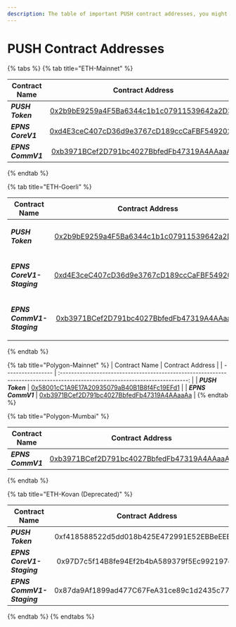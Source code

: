 ```yaml
---
description: The table of important PUSH contract addresses, you might need.
---
```


# PUSH Contract Addresses



{% tabs %}
{% tab title="ETH-Mainnet" %}


| Contract Name     |                                                          Contract Address                                                         |
| ----------------- | :-------------------------------------------------------------------------------------------------------------------------------: |
| _**PUSH Token**_  |    [0x2b9bE9259a4F5Ba6344c1b1c07911539642a2D33](https://goerli.etherscan.io/address/0x2b9be9259a4f5ba6344c1b1c07911539642a2d33)   |
| _**EPNS CoreV1**_ |    [0xd4E3ceC407cD36d9e3767cD189ccCaFBF549202C](https://goerli.etherscan.io/address/0xd4e3cec407cd36d9e3767cd189cccafbf549202c)   |
| _**EPNS CommV1**_ | [0xb3971BCef2D791bc4027BbfedFb47319A4AAaaAa](https://goerli.etherscan.io/address/0xb3971bcef2d791bc4027bbfedfb47319a4aaaaaa#code) |
{% endtab %}

{% tab title="ETH-Goerli" %}


| Contract Name                                                                       |                                                       Contract Address                                                       |
| ----------------------------------------------------------------------------------- | :--------------------------------------------------------------------------------------------------------------------------: |
| <p><em><strong>PUSH Token</strong></em><br><em><strong></strong></em></p>           | [0x2b9bE9259a4F5Ba6344c1b1c07911539642a2D33](https://goerli.etherscan.io/address/0x2b9bE9259a4F5Ba6344c1b1c07911539642a2D33) |
| <p><em><strong>EPNS CoreV1-Staging</strong></em> <br><em><strong></strong></em></p> | [0xd4E3ceC407cD36d9e3767cD189ccCaFBF549202C](https://goerli.etherscan.io/address/0xd4e3cec407cd36d9e3767cd189cccafbf549202c) |
| <p><em><strong>EPNS CommV1-Staging</strong></em> <br><em><strong></strong></em></p> | [0xb3971BCef2D791bc4027BbfedFb47319A4AAaaAa](https://goerli.etherscan.io/address/0xb3971bcef2d791bc4027bbfedfb47319a4aaaaaa) |
{% endtab %}

{% tab title="Polygon-Mainnet" %}
| Contract Name     |                                                        Contract Address                                                       |
| ----------------- | :---------------------------------------------------------------------------------------------------------------------------: |
| _**PUSH Token**_  |    [0x58001cC1A9E17A20935079aB40B1B8f4Fc19EFd1](https://polygonscan.com/address/0x58001cc1a9e17a20935079ab40b1b8f4fc19efd1)   |
| _**EPNS CommV1**_ | [0xb3971BCef2D791bc4027BbfedFb47319A4AAaaAa](https://polygonscan.com/address/0xb3971BCef2D791bc4027BbfedFb47319A4AAaaAa#code) |
{% endtab %}

{% tab title="Polygon-Mumbai" %}


| Contract Name     |                                                        Contract Address                                                       |
| ----------------- | :---------------------------------------------------------------------------------------------------------------------------: |
| _**EPNS CommV1**_ | [0xb3971BCef2D791bc4027BbfedFb47319A4AAaaAa](https://polygonscan.com/address/0xb3971BCef2D791bc4027BbfedFb47319A4AAaaAa#code) |
{% endtab %}

{% tab title="ETH-Kovan (Deprecated)" %}


| Contract Name              |              Contract Address              |
| -------------------------- | :----------------------------------------: |
| _**PUSH Token**_           | 0xf418588522d5dd018b425E472991E52EBBeEEEEE |
| _**EPNS CoreV1-Staging**_  | 0x97D7c5f14B8fe94Ef2b4bA589379f5Ec992197dA |
| _**EPNS CommV1-Staging**_  | 0x87da9Af1899ad477C67FeA31ce89c1d2435c77DC |
{% endtab %}
{% endtabs %}

